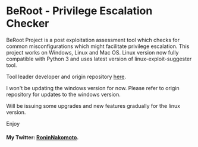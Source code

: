 # BeRoot - Privilege Escalation Checker


BeRoot Project is a post exploitation assessment tool which checks for common misconfigurations which might facilitate privilege escalation. 
This project works on Windows, Linux and Mac OS.
Linux version  now fully compatible with Python 3 and uses latest version of linux-exploit-suggester tool.

Tool leader developer and origin repository [here](https://github.com/AlessandroZ/BeRoot/).

I won't be updating the windows version for now. Please refer to origin repository for updates to the windows version.

Will be issuing some upgrades and new features gradually for the linux version.



Enjoy

#### My Twitter: [RoninNakomoto](https://twitter.com/RoninNakomoto).

